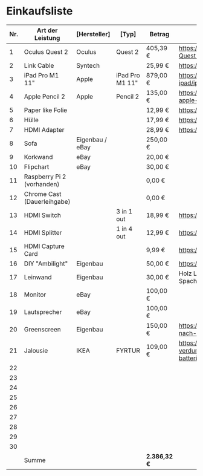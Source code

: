 # Einkaufsliste

| Nr. | Art der Leistung            | [Hersteller]    | [Typ]           | Betrag         | Kommentar                                                                                       |
| --- | --------------------------- | --------------- | --------------- | -------------- | ----------------------------------------------------------------------------------------------- |
| 1   | Oculus Quest 2              | Oculus          | Quest 2         | 405,39 €       | https://www.proshop.de/VR/Oculus-Quest-2-128-GB/2991572                                         |
| 2   | Link Cable                  | Syntech         |                 | 25,99 €        | https://smile.amazon.de/dp/B098399X91                                                           |
| 3   | iPad Pro M1 11"             | Apple           | iPad Pro M1 11" | 879,00 €       | https://www.apple.com/de/shop/buy-ipad/ipad-pro                                                 |
| 4   | Apple Pencil 2              | Apple           | Pencil 2        | 135,00 €       | https://www.apple.com/de/shop/select-apple-pencil                                               |
| 5   | Paper like Folie            |                 |                 | 12,99 €        | https://smile.amazon.de/dp/B087PCM5M9                                                           |
| 6   | Hülle                       |                 |                 | 17,99 €        | https://smile.amazon.de/dp/B08VRF64LH                                                           |
| 7   | HDMI Adapter                |                 |                 | 28,99 €        | https://smile.amazon.de/dp/B07RRPS5NT                                                           |
| 8   | Sofa                        | Eigenbau / eBay |                 | 250,00 €       |                                                                                                 |
| 9   | Korkwand                    | eBay            |                 | 20,00 €        |                                                                                                 |
| 10  | Flipchart                   | eBay            |                 | 30,00 €        |                                                                                                 |
| 11  | Raspberry Pi 2 (vorhanden)  |                 |                 | 0,00 €         |                                                                                                 |
| 12  | Chrome Cast (Dauerleihgabe) |                 |                 | 0,00 €         |                                                                                                 |
| 13  | HDMI Switch                 |                 | 3 in 1 out      | 18,99 €        | https://smile.amazon.de/dp/B0865JJLHD                                                           |
| 14  | HDMI Splitter               |                 | 1 in 4 out      | 12,99 €        | https://smile.amazon.de/dp/B082Z3L4SN                                                           |
| 15  | HDMI Capture Card           |                 |                 | 9,99 €         | https://smile.amazon.de/dp/B0895N9KM5                                                           |
| 16  | DIY "Ambilight"             | Eigenbau        |                 | 50,00 €        | https://hyperion-project.org/forum/                                                             |
| 17  | Leinwand                    | Eigenbau        |                 | 30,00 €        | Holz Latten + Rigipsplatten + Spachtelmasse + Farbe                                             |
| 18  | Monitor                     | eBay            |                 | 100,00 €       |                                                                                                 |
| 19  | Lautsprecher                | eBay            |                 | 100,00 €       |                                                                                                 |
| 20  | Greenscreen                 | Eigenbau        |                 | 150,00 €       | https://www.molton-markt.de/molton-nach-farben/molton-gruen/                                    |
| 21  | Jalousie                    | IKEA            | FYRTUR          | 109,00 €       | https://www.ikea.com/de/de/p/fyrtur-verdunklungsrollo-kabellos-batteriebetrieben-grau-40408196/ |
| 22  |                             |                 |                 |                |                                                                                                 |
| 23  |                             |                 |                 |                |                                                                                                 |
| 24  |                             |                 |                 |                |                                                                                                 |
| 25  |                             |                 |                 |                |                                                                                                 |
| 26  |                             |                 |                 |                |                                                                                                 |
| 27  |                             |                 |                 |                |                                                                                                 |
| 28  |                             |                 |                 |                |                                                                                                 |
| 29  |                             |                 |                 |                |                                                                                                 |
| 30  |                             |                 |                 |                |                                                                                                 |
|     | Summe                       |                 |                 | **2.386,32 €** |                                                                                                 |
